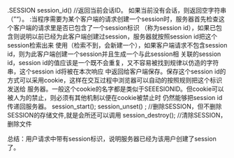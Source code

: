 .SESSION
session_id() //返回当前会话ID。 如果当前没有会话，则返回空字符串（”“）。
:当程序需要为某个客户端的请求创建一个session时，服务器首先检查这个客户端的请求里是否已包含了一个session标识
（称为session id），如果已包含则说明以前已经为此客户端创建过session，服务器就按照session id把这个session检索出来
使用（检索不到，会新建一个），如果客户端请求不包含session id，则为此客户端创建一个session并且生成一个与此session相
关联的session id，session id的值应该是一个既不会重复，又不容易被找到规律以仿造的字符串，这个session id将被在本次响应
中返回给客户端保存。保存这个session id的方式可以采用cookie，这样在交互过程中浏览器可以自动的按照规则把这个标识发送给
服务器。一般这个cookie的名字都是类似于SEEESIONID。但cookie可以被人为的禁止，则必须有其他机制以便在cookie被禁止时
仍然能够把session id传递回服务器。
session_start();
session_unset() ; //删除SESSION，但不删除SESSION的存储文件,就是会所还可以调用
session_destroy(); //清除SESSION，删除文件

总结：用户请求中带有session标识，说明服务器已经为该用户创建了session了。